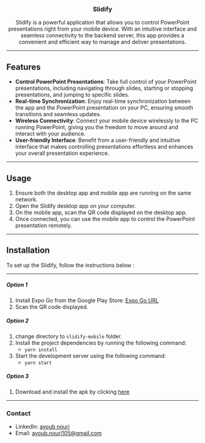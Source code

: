 <h3 align="center">Slidify</h3>
<div align="center">
<p align="center">
Slidify is a powerful application that allows you to control PowerPoint presentations right from your mobile device. With an intuitive interface and seamless connectivity to the backend server, this app provides a convenient and efficient way to manage and deliver presentations.
</p>
</div>

---

## Features

- **Control PowerPoint Presentations**: Take full control of your PowerPoint presentations, including navigating through slides, starting or stopping presentations, and jumping to specific slides.
- **Real-time Synchronization**: Enjoy real-time synchronization between the app and the PowerPoint presentation on your PC, ensuring smooth transitions and seamless updates.
- **Wireless Connectivity**: Connect your mobile device wirelessly to the PC running PowerPoint, giving you the freedom to move around and interact with your audience.
- **User-friendly Interface**: Benefit from a user-friendly and intuitive interface that makes controlling presentations effortless and enhances your overall presentation experience.

---

## Usage

1. Ensure both the desktop app and mobile app are running on the same network.
2. Open the Slidify desktop app on your computer.
3. On the mobile app, scan the QR code displayed on the desktop app.
4. Once connected, you can use the mobile app to control the PowerPoint presentation remotely.

---

## Installation

To set up the Slidify, follow the instructions below :

---

##### Option 1

1. Install Expo Go from the Google Play Store: [Expo Go URL](https://expo.dev/@ay0ub/slidify)
2. Scan the QR code displayed.

##### Option 2

1. change directory to `slidify-mobile` folder.
2. Install the project dependencies by running the following command:
   - `yarn install`
3. Start the development server using the following command:
   - `yarn start`

##### Option 3

1. Download and install the apk by clicking [here](https://expo.dev/artifacts/eas/aE7AJfJ7t6orkSND5Kumr4.apk)

---

### Contact

- LinkedIn: [ayoub nouri](https://www.linkedin.com/in/ayoub-nouri-73532a244/)
- Email: ayoub.nouri105@gmail.com
